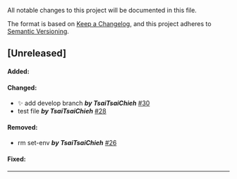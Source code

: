 All notable changes to this project will be documented in this file.

The format is based on [Keep a Changelog](https://keepachangelog.com/en/1.0.0/),
and this project adheres to [Semantic Versioning](https://semver.org/spec/v2.0.0.html).

## [Unreleased]

#### Added:

#### Changed:
-  :sparkles: add develop branch ***by TsaiTsaiChieh*** [#30](https://github.com/TsaiTsaiChieh/test-github-workflow/pull/30)
-  test file ***by TsaiTsaiChieh*** [#28](https://github.com/TsaiTsaiChieh/test-github-workflow/pull/28)

#### Removed:
-  rm set-env ***by TsaiTsaiChieh*** [#26](https://github.com/TsaiTsaiChieh/test-github-workflow/pull/26)

#### Fixed:

---